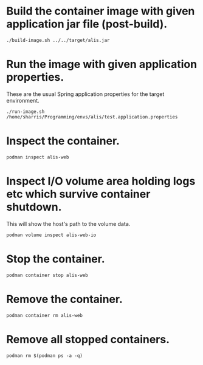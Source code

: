 # Build the container image with given application jar file (post-build).
```
./build-image.sh ../../target/alis.jar
```

# Run the image with given application properties.
These are the usual Spring application properties for the target environment.
```
./run-image.sh /home/sharris/Programming/envs/alis/test.application.properties
```

# Inspect the container.
```
podman inspect alis-web
```

# Inspect I/O volume area holding logs etc which survive container shutdown.
This will show the host's path to the volume data.
```
podman volume inspect alis-web-io
```

# Stop the container.
```
podman container stop alis-web
```

# Remove the container.
```
podman container rm alis-web
```

# Remove all stopped containers.
```
podman rm $(podman ps -a -q)
```

